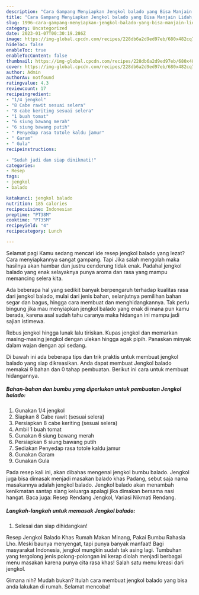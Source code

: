 ```yaml
---
description: "Cara Gampang Menyiapkan Jengkol balado yang Bisa Manjain Lidah, Buat Buka Puasa Lezat"
title: "Cara Gampang Menyiapkan Jengkol balado yang Bisa Manjain Lidah, Buat Buka Puasa Lezat"
slug: 1996-cara-gampang-menyiapkan-jengkol-balado-yang-bisa-manjain-lidah-buat-buka-puasa-lezat
category: Uncategorized
date: 2023-01-07T00:30:19.286Z
image: https://img-global.cpcdn.com/recipes/228db6a2d9ed97eb/680x482cq70/jengkol-balado-foto-resep-utama.jpg
hideToc: false
enableToc: true
enableTocContent: false
thumbnail: https://img-global.cpcdn.com/recipes/228db6a2d9ed97eb/680x482cq70/jengkol-balado-foto-resep-utama.jpg
cover: https://img-global.cpcdn.com/recipes/228db6a2d9ed97eb/680x482cq70/jengkol-balado-foto-resep-utama.jpg
author: Admin
authorAv: notfound
ratingvalue: 4.3
reviewcount: 17
recipeingredient:
- "1/4 jengkol"
- "8 Cabe rawit sesuai selera"
- "8 cabe keriting sesuai selera"
- "1 buah tomat"
- "6 siung bawang merah"
- "6 siung bawang putih"
- " Penyedap rasa totole kaldu jamur"
- " Garam"
- " Gula"
recipeinstructions:

- "Sudah jadi dan siap dinikmati!"
categories:
- Resep
tags:
- jengkol
- balado

katakunci: jengkol balado 
nutrition: 185 calories
recipecuisine: Indonesian
preptime: "PT38M"
cooktime: "PT35M"
recipeyield: "4"
recipecategory: Lunch

---
```



Selamat pagi Kamu sedang mencari ide resep jengkol balado yang lezat? Cara menyiapkannya sangat gampang. Tapi Jika salah mengolah maka hasilnya akan hambar dan justru cenderung tidak enak. Padahal jengkol balado yang enak selayaknya punya aroma dan rasa yang mampu memancing selera kita.


Ada beberapa hal yang sedikit banyak berpengaruh terhadap kualitas rasa dari jengkol balado, mulai dari jenis bahan, selanjutnya pemilihan bahan segar dan bagus, hingga cara membuat dan menghidangkannya. Tak perlu bingung jika mau menyiapkan jengkol balado yang enak di mana pun kamu berada, karena asal sudah tahu caranya maka hidangan ini mampu jadi sajian istimewa.

Rebus jengkol hingga lunak lalu tiriskan. Kupas jengkol dan memarkan masing-masing jengkol dengan ulekan hingga agak pipih. Panaskan minyak dalam wajan dengan api sedang.


Di bawah ini ada beberapa tips dan trik praktis untuk membuat jengkol balado yang siap dikreasikan. Anda dapat membuat Jengkol balado memakai 9 bahan dan 0 tahap pembuatan. Berikut ini cara untuk membuat hidangannya.

<!--inarticleads1-->

##### Bahan-bahan dan bumbu yang diperlukan untuk pembuatan Jengkol balado:

1. Gunakan 1/4 jengkol
1. Siapkan 8 Cabe rawit (sesuai selera)
1. Persiapkan 8 cabe keriting (sesuai selera)
1. Ambil 1 buah tomat
1. Gunakan 6 siung bawang merah
1. Persiapkan 6 siung bawang putih
1. Sediakan  Penyedap rasa totole kaldu jamur
1. Gunakan  Garam
1. Gunakan  Gula


Pada resep kali ini, akan dibahas mengenai jengkol bumbu balado. Jengkol juga bisa dimasak menjadi masakan balado khas Padang, sebut saja nama masakannya adalah jengkol balado. Jengkol balado akan menambah kenikmatan santap siang keluarga apalagi jika dimakan bersama nasi hangat. Baca juga: Resep Rendang Jengkol, Variasi Nikmati Rendang. 

<!--inarticleads2-->

##### Langkah-langkah untuk memasak Jengkol balado:


1. Selesai dan siap dihidangkan!

Resep Jengkol Balado Khas Rumah Makan Minang, Pakai Bumbu Rahasia Lho. Meski baunya menyengat, tapi punya banyak manfaat! Bagi masyarakat Indonesia, jengkol mungkin sudah tak asing lagi. Tumbuhan yang tergolong jenis polong-polongan ini kerap diolah menjadi berbagai menu masakan karena punya cita rasa khas! Salah satu menu kreasi dari jengkol. 

Gimana nih? Mudah bukan? Itulah cara membuat jengkol balado yang bisa anda lakukan di rumah. Selamat mencoba!
